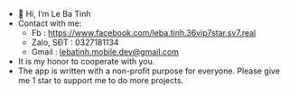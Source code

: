 - 👋 Hi, I’m Le Ba Tinh
- Contact with me:
  + Fb : https://www.facebook.com/leba.tinh.36vip7star.sv7.real
  + Zalo, SĐT : 0327181134
  + Gmail : lebatinh.mobile.dev@gmail.com
-  It is my honor to cooperate with you.
-  The app is written with a non-profit purpose for everyone. Please give me 1 star to support me to do more projects.
